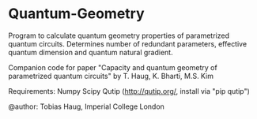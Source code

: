 # Quantum-Geometry
Program to calculate quantum geometry properties of parametrized quantum circuits. Determines number of redundant parameters, effective quantum dimension and quantum natural gradient.

Companion code for paper
"Capacity and quantum geometry of parametrized quantum circuits" by T. Haug, K. Bharti, M.S. Kim



Requirements:
Numpy
Scipy
Qutip (http://qutip.org/, install via "pip qutip")


@author: Tobias Haug, Imperial College London
